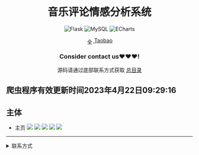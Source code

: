 
<div align="center">
  <h1>音乐评论情感分析系统</h1>

![Flask](https://img.shields.io/badge/Flask-000000.svg?style=for-the-badge&logo=flask&logoColor=white&style=plastic)
![MySQL](https://img.shields.io/badge/MySQL-4479A1.svg?style=for-the-badge&logo=mysql&logoColor=white&style=plastic)
![ECharts](https://img.shields.io/badge/ECharts-3DDC84.svg?style=for-the-badge&logo=apacheecharts&logoColor=white&style=plastic)

<img src="https://www.taobao.com/favicon.ico" alt="全球 Web 图标" role="presentation" data-bm="45" width="17" height="17" align="center" ><a href='https://shop230447850.taobao.com/' > Taobao</a></img>
  ### **Consider contact us❤️❤️❤️!**
</div>

<div align="center">

源码请通过底部联系方式获取 [总目录](https://gitee.com/k54kdk/k54kdk/raw/master/README.md#django+mysql系统展示)

</div>

## 爬虫程序有效更新时间2023年4月22日09:29:16
## 主体
- 主页
![](https://gitee.com/k54kdk/result_display/blob/master/src/音乐评论情感分析系统/1tables.png)
![](https://gitee.com/k54kdk/result_display/blob/master/src/音乐评论情感分析系统/2分析结果展示.png)
![](https://gitee.com/k54kdk/result_display/blob/master/src/音乐评论情感分析系统/3图表展示结果.png)
![](https://gitee.com/k54kdk/result_display/blob/master/src/音乐评论情感分析系统/4词云.png)
![](https://gitee.com/k54kdk/result_display/blob/master/src/音乐评论情感分析系统/数据库展示.png)

***
<details>
<summary> 联系方式</summary>
<html>
    <div align="center">
        <table align="center" >
            <tr>
                <td>
                    <img src="https://gitee.com/k54kdk/result_display/blob/master/src/联系二维码/微信好友.jpg" height=350/>
                </td>
                <td>
                    <img src="https://gitee.com/k54kdk/result_display/blob/master/src/联系二维码/QQ好友.jpg" height=350/>
                </td>
            </tr>
        </table>
    </div>
</html>
<details>
<summary> 联系方式</summary>
<html>
    <div align="center">
        <table align="center" >
            <tr>
                <td>
                    <img src="https://gitee.com/k54kdk/result_display/blob/master/src/联系二维码/微信好友.jpg" height=350/>
                </td>
                <td>
                    <img src="https://gitee.com/k54kdk/result_display/blob/master/src/联系二维码/QQ好友.jpg" height=350/>
                </td>
            </tr>
        </table>
    </div>
</html>
